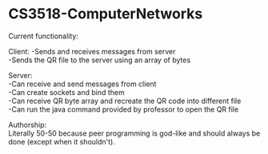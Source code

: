# CS3518-ComputerNetworks

Current functionality:

Client:
-Sends and receives messages from server  
-Sends the QR file to the server using an array of bytes  

Server:  
-Can receive and send messages from client  
-Can create sockets and bind them  
-Can receive QR byte array and recreate the QR code into different file  
-Can run the java command provided by professor to open the QR file  

Authorship:  
 Literally 50-50 because peer programming is god-like and should always be done (except when it shouldn't).  
